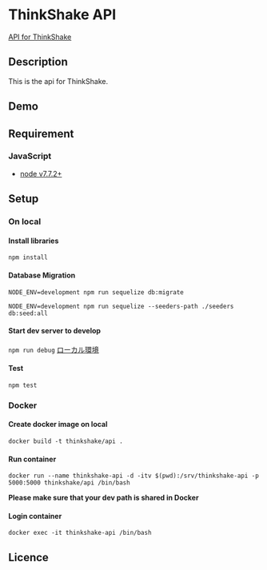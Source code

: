 ThinkShake API
==========

[API for ThinkShake](https://?/)

## Description
This is the api for ThinkShake.

## Demo

## Requirement
### JavaScript

- [node v7.7.2+](https://nodejs.org/)

## Setup

### On local
#### Install libraries
```npm install```

#### Database Migration
```NODE_ENV=development npm run sequelize db:migrate```

```NODE_ENV=development npm run sequelize --seeders-path ./seeders db:seed:all```

#### Start dev server to develop
```npm run debug```
[ローカル環境](http://localhost:5000)

#### Test
```npm test```

### Docker

#### Create docker image on local
```docker build -t thinkshake/api .```

#### Run container
```docker run --name thinkshake-api -d -itv $(pwd):/srv/thinkshake-api -p 5000:5000 thinkshake/api /bin/bash```

**Please make sure that your dev path is shared in Docker**

#### Login container
```docker exec -it thinkshake-api /bin/bash```

## Licence
